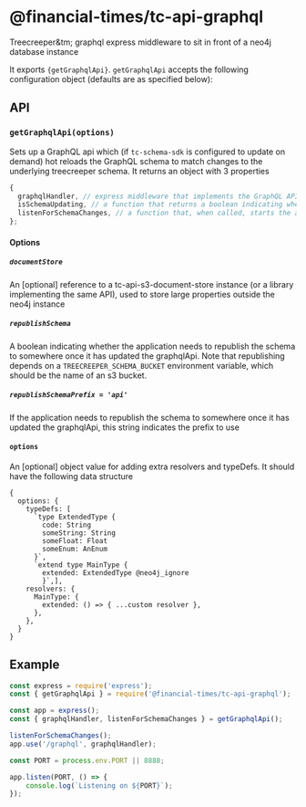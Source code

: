 # @financial-times/tc-api-graphql

Treecreeper&tm; graphql express middleware to sit in front of a neo4j database instance

It exports `{getGraphqlApi}`. `getGraphqlApi` accepts the following configuration object (defaults are as specified below):

## API

### `getGraphqlApi(options)`

Sets up a GraphQL api which (if `tc-schema-sdk` is configured to update on demand) hot reloads the GraphQL schema to match changes to the underlying treecreeper schema. It returns an object with 3 properties

```js
{
  graphqlHandler, // express middleware that implements the GraphQL API
  isSchemaUpdating, // a function that returns a boolean indicating whether the application is successfully keeping the schema that defines its data types up to date
  listenForSchemaChanges, // a function that, when called, starts the api polling for changes to a treecreeper schema published to some url
};
```

#### Options

##### `documentStore`

An [optional] reference to a tc-api-s3-document-store instance (or a library implementing the same API), used to store large properties outside the neo4j instance

##### `republishSchema`

A boolean indicating whether the application needs to republish the schema to somewhere once it has updated the graphqlApi. Note that republishing depends on a `TREECREEPER_SCHEMA_BUCKET` environment variable, which should be the name of an s3 bucket.

##### `republishSchemaPrefix = 'api'`

If the application needs to republish the schema to somewhere once it has updated the graphqlApi, this string indicates the
prefix to use

#### `options`

An [optional] object value for adding extra resolvers and typeDefs. It should have the following data structure

```
{
  options: {
    typeDefs: [
      `type ExtendedType {
        code: String
        someString: String
        someFloat: Float
        someEnum: AnEnum
      }`,
      `extend type MainType {
        extended: ExtendedType @neo4j_ignore
        }`,],
    resolvers: {
      MainType: {
        extended: () => { ...custom resolver },
      },
    },
  }
}
```

## Example

```js
const express = require('express');
const { getGraphqlApi } = require('@financial-times/tc-api-graphql');

const app = express();
const { graphqlHandler, listenForSchemaChanges } = getGraphqlApi();

listenForSchemaChanges();
app.use('/graphql', graphqlHandler);

const PORT = process.env.PORT || 8888;

app.listen(PORT, () => {
	console.log(`Listening on ${PORT}`);
});
```
